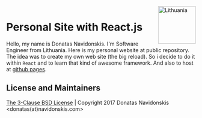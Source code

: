 <img src="https://upload.wikimedia.org/wikipedia/commons/1/11/Flag_of_Lithuania.svg" width="100px" align="right" alt="Lithuania">

# Personal Site with React.js

Hello, my name is Donatas Navidonskis. I'm Software Engineer from Lithuania. Here is my personal website at public repository.
The idea was to create my own web site (the big reload). So i decide to do it within `React` and to learn that kind of awesome framework. And also to host at [github pages](https://pages.github.com/).

## License and Maintainers

[The 3-Clause BSD License](./LICENSE) | Copyright 2017 Donatas Navidonskis <donatas(at)navidonskis.com>